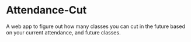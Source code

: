 # Attendance-Cut
A web app to figure out how many classes you can cut in the future based on your current attendance, and future classes.
